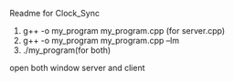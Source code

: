 Readme for Clock_Sync
1.  g++ -o my_program my_program.cpp (for server.cpp)
2. g++ -o my_program my_program.cpp –lm
3.  ./my_program(for both)

open both window server and client
